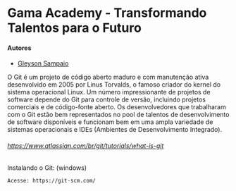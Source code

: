 # Gama Academy - Transformando Talentos para o Futuro

#### Autores
- [Gleyson Sampaio](https://github.com/gleyson-gama)

O Git é um projeto de código aberto maduro e com manutenção ativa desenvolvido em 2005 por Linus Torvalds, o famoso criador do kernel do sistema operacional Linux. Um número impressionante de projetos de software depende do Git para controle de versão, incluindo projetos comerciais e de código-fonte aberto. Os desenvolvedores que trabalharam com o Git estão bem representados no pool de talentos de desenvolvimento de software disponíveis e funcionam bem em uma ampla variedade de sistemas operacionais e IDEs (Ambientes de Desenvolvimento Integrado).

###### https://www.atlassian.com/br/git/tutorials/what-is-git

Instalando o Git: (windows)

```
Acesse: https://git-scm.com/
```
